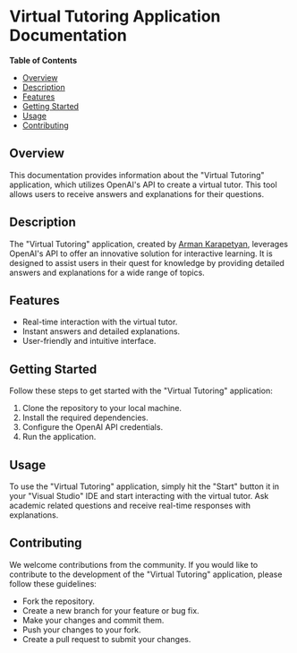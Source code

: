 # Virtual Tutoring Application Documentation

**Table of Contents**
- [Overview](#overview)
- [Description](#description)
- [Features](#features)
- [Getting Started](#getting-started)
- [Usage](#usage)
- [Contributing](#contributing)

## Overview

This documentation provides information about the "Virtual Tutoring" application, which utilizes OpenAI's API to create a virtual tutor. This tool allows users to receive answers and explanations for their questions.

## Description

The "Virtual Tutoring" application, created by [Arman Karapetyan](https://github.com/thearmankarapetyan), leverages OpenAI's API to offer an innovative solution for interactive learning. It is designed to assist users in their quest for knowledge by providing detailed answers and explanations for a wide range of topics.

## Features

- Real-time interaction with the virtual tutor.
- Instant answers and detailed explanations.
- User-friendly and intuitive interface.

## Getting Started

Follow these steps to get started with the "Virtual Tutoring" application:

1. Clone the repository to your local machine.
2. Install the required dependencies.
3. Configure the OpenAI API credentials.
4. Run the application.

## Usage

To use the "Virtual Tutoring" application, simply hit the "Start" button it in your "Visual Studio" IDE and start interacting with the virtual tutor. Ask academic related questions and receive real-time responses with explanations.

## Contributing

We welcome contributions from the community. If you would like to contribute to the development of the "Virtual Tutoring" application, please follow these guidelines:
- Fork the repository.
- Create a new branch for your feature or bug fix.
- Make your changes and commit them.
- Push your changes to your fork.
- Create a pull request to submit your changes.
  
